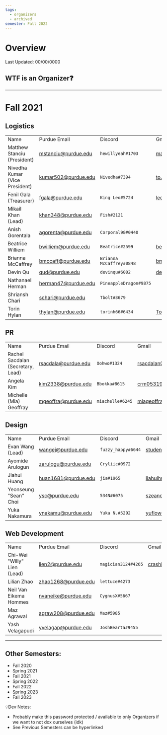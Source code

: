 ```yaml
---
tags:
  - organizers
  - archived
semester: Fall 2022
---
```

# Overview
Last Updated: 00/00/0000

## WTF is an Organizer❓

-----
# Fall 2021

## Logistics
|   |   |   |   |
|---|---|---|---|
|Name|Purdue Email|Discord|Gmail|
|Matthew Stanciu (President)|mstanciu@purdue.edu|`hewillyeah#1703`|mattbstanciu@gmail.com|
|Nivedha Kumar (Vice President)|kumar502@purdue.edu|`Nivedha#7394`|to.nivedha75@gmail.com|
|Fenil Gala (Treasurer)|fgala@purdue.edu|`King Leo#5724`|leofenil1234@gmail.com|
|Mikail Khan (Lead)|khan348@purdue.edu|`Fish#2121`||
|Anish Gorentala|agorenta@purdue.edu|`Corporal98#0440`||
|Beatrice Williem|bwilliem@purdue.edu|`Beatrice#2599`|beat.wil105@gmail.com|
|Brianna McCaffrey|bmccaff@purdue.edu|`Brianna McCaffrey#0848`|bmccaffrey0830@gmail.com|
|Devin Qu|qud@purdue.edu|`devinqu#6002`|devinqu2002@gmail.com|
|Nathanael Herman|herman47@purdue.edu|`PineappleDragon#9875`||
|Shriansh Chari|schari@purdue.edu|`Tbolt#3679`||
|Torin Hylan|thylan@purdue.edu|`torinh66#6434`|TorinH66@gmail.com|
## PR
|   |   |   |   |
|---|---|---|---|
|Name|Purdue Email|Discord|Gmail|
|Rachel Sacdalan (Secretary, Lead)|rsacdala@purdue.edu|`Oohwo#1324`|rsacdalan00021@gmail.com|
|Angela Kim|kim2338@purdue.edu|`Bbokka#8615`|crm05319@gmail.com|
|Michelle (Mia) Geoffray|mgeoffra@purdue.edu|`miachelle#6245`|miageoffray@gmail.com|
## Design
|   |   |   |   |
|---|---|---|---|
|Name|Purdue Email|Discord|Gmail|
|Evan Wang (Lead)|wangej@purdue.edu|`fuzzy_happy#6644`|student.e.wang@gmail.com|
|Ayomide Arulogun|zarulogu@purdue.edu|`Cryliic#0972`||
|Jiahui Huang|huan1681@purdue.edu|`jia#1965`|jiahuihuang208@gmail.com|
|Yeonseung "Sean" Choi|ysc@purdue.edu|`534N#6075`|szeanchoi@gmail.com|
|Yuka Nakamura|ynakamu@purdue.edu|`Yuka N.#5292`|yuflower26@gmail.com|
## Web Development
|   |   |   |   |
|---|---|---|---|
|Name|Purdue Email|Discord|Gmail|
|Chi-Wei "Willy" Lien (Lead)|lien2@purdue.edu|`magician3124#4265`|crashingballoon@gmail.com|
|Lilian Zhao|zhao1268@purdue.edu|`lettuce#4273`||
|Neil Van Eikema Hommes|nvaneike@purdue.edu|`CygnusX#5667`||
|Maz Agrawal|agraw208@purdue.edu|`Maz#5985`||
|Yash Velagapudi|yvelagap@purdue.edu|`JoshBearta#9455`||

-----
## Other Semesters:
- Fall 2020
- Spring 2021
- Fall 2021
- Spring 2022
- Fall 2022
- Spring 2023
- Fall 2023

💡Dev Notes: 
- Probably make this password protected / available to only Organizers if we want to not dox ourselves (idk)
- See Previous Semesters can be hyperlinked